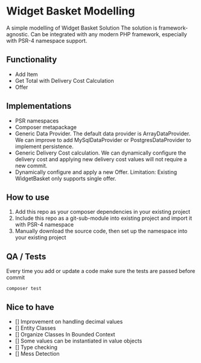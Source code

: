 # Widget Basket Modelling

A simple modelling of Widget Basket Solution
The solution is framework-agnostic. Can be integrated with any modern PHP framework, especially with PSR-4 namespace support.

## Functionality

- Add Item
- Get Total with Delivery Cost Calculation
- Offer

## Implementations

- PSR namespaces
- Composer metapackage
- Generic Data Provider. The default data provider is ArrayDataProvider.
  We can improve to add MySqlDataProvider or PostgresDataProvider to implement persistence.
- Generic Delivery Cost calculation. 
  We can dynamically configure the delivery cost and applying new delivery cost values will not require a new commit.
- Dynamically configure and apply a new Offer. Limitation: Existing WidgetBasket only supports single offer.

## How to use

1. Add this repo as your composer dependencies in your existing project
2. Include this repo as a git-sub-module into existing project and import it with PSR-4 namespace
3. Manually download the source code, then set up the namespace into your existing project

## QA / Tests

Every time you add or update a code make sure the tests are passed before commit

```shell
composer test
```

## Nice to have

- [] Improvement on handling decimal values
- [] Entity Classes
- [] Organize Classes In Bounded Context
- [] Some values can be instantiated in value objects
- [] Type checking
- [] Mess Detection

